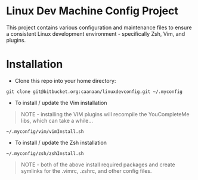 Linux Dev Machine Config Project
================================

This project contains various configuration and maintenance files to ensure a consistent Linux development environment - specifically Zsh, Vim, and plugins.

# Installation
* Clone this repo into your home directory:
```
git clone git@bitbucket.org:caanaan/linuxdevconfig.git ~/.myconfig
```

* To install / update the Vim installation
> NOTE - installing the VIM plugins will recompile the YouCompleteMe libs, which can take a while...
```
~/.myconfig/vim/vimInstall.sh
```

* To install / update the Zsh  installation
```
~/.myconfig/zsh/zshInstall.sh
```

> NOTE - both of the above install required packages and create symlinks for the .vimrc, .zshrc, and other config files.

